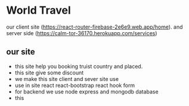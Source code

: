 # World Travel
 our client site  (https://react-router-firebase-2e6e9.web.app/home).
 and server side (https://calm-tor-36170.herokuapp.com/services)

## our site
 * this site help you booking truist country and placed.
 * this site give some discount
 * we make this site client and sever site use
 * use in site react react-bootstrap react hook form
 * for backend we use node express and mongodb database
 * this


